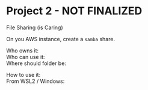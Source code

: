 # Project 2 - NOT FINALIZED

File Sharing (is Caring)

On you AWS instance, create a `samba` share.

Who owns it:  
Who can use it:  
Where should folder be:

How to use it:  
From WSL2 / Windows:

